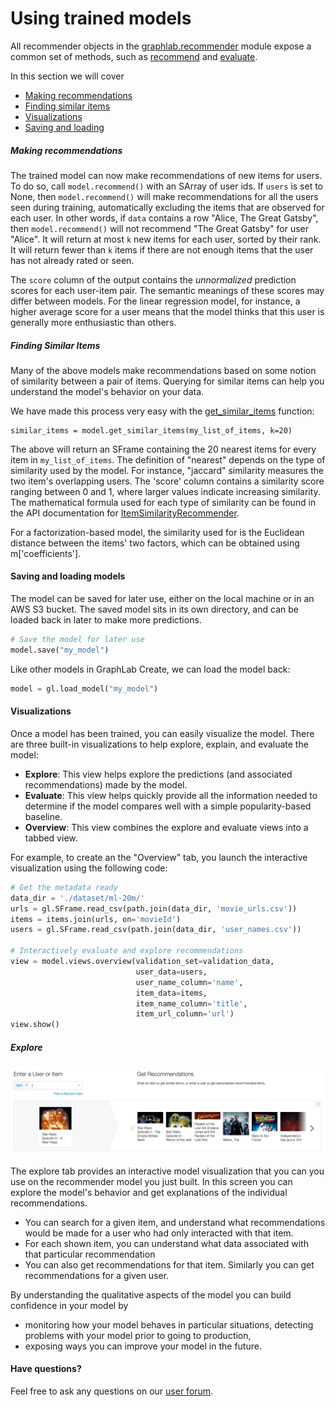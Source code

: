 <script src="../turi/js/recview.js"></script>
# Using trained models

All recommender objects in the [graphlab.recommender](https://turi.com/products/create/docs/graphlab.toolkits.recommender.html) module expose a common set of methods, such as [recommend](https://turi.com/products/create/docs/generated/graphlab.recommender.factorization_recommender.FactorizationRecommender.recommend.html#graphlab.recommender.factorization_recommender.FactorizationRecommender.recommend)
and [evaluate](https://turi.com/products/create/docs/generated/graphlab.recommender.factorization_recommender.FactorizationRecommender.evaluate.html).

In this section we will cover

- [Making recommendations](#making-recommendations)
- [Finding similar items](#finding-similar-items)
- [Visualizations](#visualizations)
- [Saving and loading](#saving-and-loading-models)

##### Making recommendations

The trained model can now make recommendations of new items for users.
To do so, call `model.recommend()` with an SArray of user ids.  If `users`
is set to None, then `model.recommend()` will make recommendations for all
the users seen during training, automatically excluding the items that
are observed for each user.  In other words, if `data` contains a row
"Alice, The Great Gatsby", then `model.recommend()` will not recommend "The
Great Gatsby" for user "Alice".  It will return at most `k` new items
for each user, sorted by their rank.  It will return fewer than `k`
items if there are not enough items that the user has not already
rated or seen.

The `score` column of the output contains the *unnormalized*
prediction scores for each user-item pair.  The semantic meanings of
these scores may differ between models.  For the linear regression
model, for instance, a higher average score for a user means that the
model thinks that this user is generally more enthusiastic than
others.

##### Finding Similar Items

Many of the above models make recommendations based on some notion of similarity between a pair of items. Querying for similar items can help you understand the model's behavior on your data.  

We have made this process very easy with the [get_similar_items](https://turi.com/products/create/docs/generated/graphlab.recommender.item_similarity_recommender.ItemSimilarityRecommender.get_similar_items.html#graphlab.recommender.item_similarity_recommender.ItemSimilarityRecommender.get_similar_items) function:

```
similar_items = model.get_similar_items(my_list_of_items, k=20)
```

The above will return an SFrame containing the 20 nearest items for every item in `my_list_of_items`. The definition of "nearest" depends on the type of similarity used by the model. For instance, "jaccard" similarity measures the two item's overlapping users. The 'score' column contains a similarity score ranging between 0 and 1, where larger values indicate increasing similarity. The mathematical formula used for each type of similarity can be found in the API documentation for
[ItemSimilarityRecommender](https://turi.com/products/create/docs/generated/graphlab.recommender.item_similarity_recommender.ItemSimilarityRecommender.html#graphlab.recommender.item_similarity_recommender.ItemSimilarityRecommender).

For a factorization-based model, the similarity used for is the Euclidean distance between the items' two factors, which can be obtained using m['coefficients'].

#### Saving and loading models

The model can be saved for later use, either on the local machine or in an AWS S3 bucket.  The saved model sits in its own directory, and can be loaded back in later to make more predictions.

```python
# Save the model for later use
model.save("my_model")
```

Like other models in GraphLab Create, we can load the model back:

```python
model = gl.load_model("my_model")
```

#### Visualizations

Once a model has been trained, you can easily visualize the model. There are
three built-in visualizations to help explore, explain, and evaluate the model:
- **Explore**: This view helps explore the predictions (and associated
  recommendations) made by the model.
- **Evaluate**: This view helps quickly provide all the information needed to
  determine if the model compares well with a simple popularity-based baseline.
- **Overview**: This view combines the explore and evaluate views into a tabbed
  view.

For example, to create an the "Overview" tab, you launch the interactive
visualization using the following code:

```python
# Get the metadata ready
data_dir = './dataset/ml-20m/'
urls = gl.SFrame.read_csv(path.join(data_dir, 'movie_urls.csv'))
items = items.join(urls, on='movieId')
users = gl.SFrame.read_csv(path.join(data_dir, 'user_names.csv'))

# Interactively evaluate and explore recommendations
view = model.views.overview(validation_set=validation_data,
                            user_data=users,
                            user_name_column='name',
                            item_data=items,
                            item_name_column='title',
                            item_url_column='url')
view.show()
```

##### Explore

![recommender-explore](explore.png)

The explore tab provides an interactive model visualization that you can you use on the recommender model you just built. In this screen you can explore the model's behavior and get explanations of the individual recommendations.
* You can search for a given item, and understand what recommendations would be made for a user who had only interacted with that item.
* For each shown item, you can understand what data associated with that particular recommendation
* You can also get recommendations for that item. Similarly you can get recommendations for a given user.

By understanding the qualitative aspects of the model you can build confidence in your model by
* monitoring how your model behaves in particular situations,
  detecting problems with your model prior to going to production,
* exposing ways you can improve your model in the future.

#### Have questions?

Feel free to ask any questions on our [user forum](forum.turi.com).
